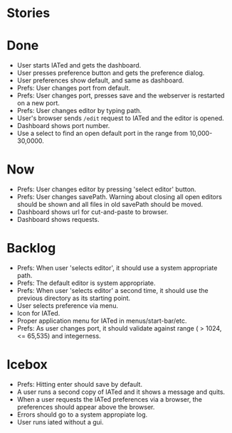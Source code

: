 # Stories

# Done
* User starts IATed and gets the dashboard.
* User presses preference button and gets the preference dialog.
* User preferences show default, and same as dashboard.
* Prefs: User changes port from default.
* Prefs: User changes port, presses save and the webserver is restarted on a new port.
* Prefs: User changes editor by typing path.
* User's browser sends `/edit` request to IATed and the editor is opened.
* Dashboard shows port number.
* Use a select to find an open default port in the range from 10,000-30,0000.

# Now
* Prefs: User changes editor by pressing 'select editor' button.
* Prefs: User changes savePath. Warning about closing all open editors should be shown and all files in old savePath should be moved.
* Dashboard shows url for cut-and-paste to browser.
* Dashboard shows requests.

# Backlog
* Prefs: When user 'selects editor', it should use a system appropriate path.
* Prefs: The default editor is system appropriate.
* Prefs: When user 'selects editor' a second time, it should use the previous directory as its starting point.
* User selects preference via menu.
* Icon for IATed.
* Proper application menu for IATed in menus/start-bar/etc.
* Prefs: As user changes port, it should validate against range ( > 1024, <= 65,535) and integerness.

# Icebox
* Prefs: Hitting enter should save by default.
* A user runs a second copy of IATed and it shows a message and quits.
* When a user requests the IATed preferences via a browser, the preferences should appear above the browser.
* Errors should go to a system appropiate log.
* User runs iated without a gui.

